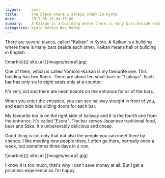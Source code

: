 ```yaml
---
layout:     post
title:      The place where I always drank in Kyoto
date:       2017-05-20 04:15:00
summary:    A Kaikan is a building where there is many bars beside each other in Kyoto.
categories: Kyoto Kaikan Bar Hobby
---
```


There are several places, called "Kaikan" in Kyoto. A Kaikan is a building where there is many bars beside each other. Kaikan means hall or building in English.


![marble]({{ site.url }}images/esora1.jpg)


One of them, which is called Yontomi-Kaikan is my favourite one. This building has two floors. There are about ten small bars or "Izakaya". Each bar has only six to eight seats only at a counter.

It's very old and there are neon boards on the entrance for all of the bars.

When you enter the entrance, you can see hallway straight in front of you, and each side has sliding doors for each bar.

My favourite bar is on the right side of hallway and it is the fourth one from the entrance. It's called "Esora". The bar serves Japanese traditional food, beer and Sake. It's unbelievably delicious and cheap.

Good thing is not only that but also the people you can meet there by chance.
I like meeting new people there, I often go there, normally once a week, but sometimes three days in a row.


![marble]({{ site.url }}images/esora2.jpg)


I know it is too much, that's why I can't save money at all.
But I get a priceless experience so I'm happy.

